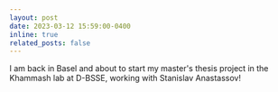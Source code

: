 ```yaml
---
layout: post
date: 2023-03-12 15:59:00-0400
inline: true
related_posts: false
---
```


I am back in Basel and about to start my master's thesis project in the Khammash lab at D-BSSE, working with Stanislav Anastassov!
